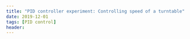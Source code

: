 ```yaml
---
title: "PID controller experiment: Controlling speed of a turntable"
date: 2019-12-01
tags: [PID control]
header:
---
```

